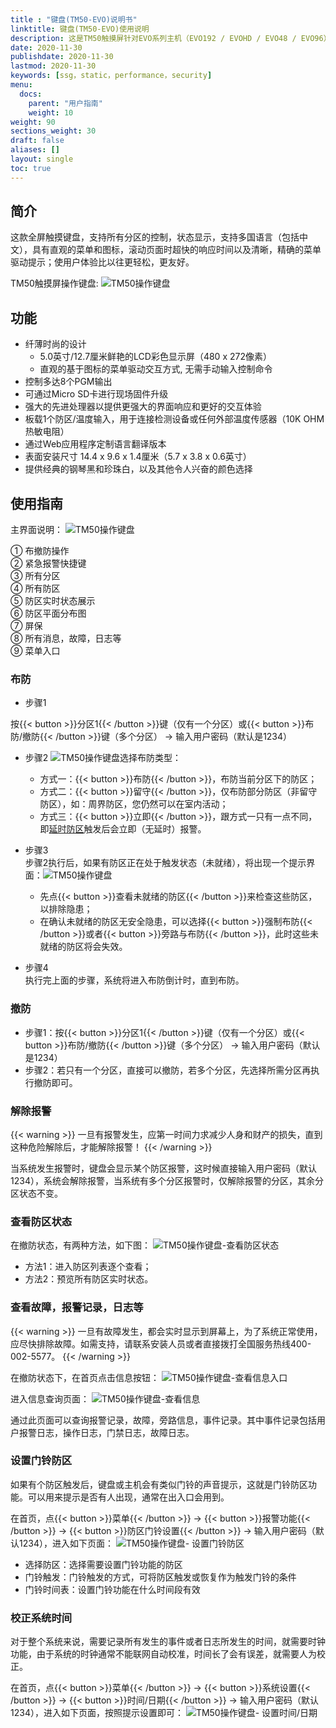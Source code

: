 ```yaml
---
title : "键盘(TM50-EVO)说明书"
linktitle: 键盘(TM50-EVO)使用说明
description: 这是TM50触摸屏针对EVO系列主机（EVO192 / EVOHD / EVO48 / EVO96）的操作键盘说明书
date: 2020-11-30
publishdate: 2020-11-30
lastmod: 2020-11-30
keywords: [ssg，static，performance，security]
menu:
  docs:
    parent: "用户指南"
    weight: 10
weight: 90
sections_weight: 30
draft: false
aliases: []
layout: single
toc: true
---
```


## 简介

这款全屏触摸键盘，支持所有分区的控制，状态显示，支持多国语言（包括中文），具有直观的菜单和图标，滚动页面时超快的响应时间以及清晰，精确的菜单驱动提示；使用户体验比以往更轻松，更友好。

TM50触摸屏操作键盘:
![TM50操作键盘](images/tm50-all-color.png)

## 功能

- 纤薄时尚的设计
  - 5.0英寸/12.7厘米鲜艳的LCD彩色显示屏（480 x 272像素）
  - 直观的基于图标的菜单驱动交互方式, 无需手动输入控制命令
- 控制多达8个PGM输出
- 可通过Micro SD卡进行现场固件升级
- 强大的先进处理器以提供更强大的界面响应和更好的交互体验
- 板载1个防区/温度输入，用于连接检测设备或任何外部温度传感器（10K OHM热敏电阻）
- 通过Web应用程序定制语言翻译版本
- 表面安装尺寸 14.4 x 9.6 x 1.4厘米（5.7 x 3.8 x 0.6英寸）
- 提供经典的钢琴黑和珍珠白，以及其他令人兴奋的颜色选择

## 使用指南

主界面说明：
![TM50操作键盘](images/tm50-white-chinese-evo-icon-markup.png)

① 布撤防操作  
② 紧急报警快捷键  
③ 所有分区  
④ 所有防区  
⑤ 防区实时状态展示  
⑥ 防区平面分布图  
⑦ 屏保  
⑧ 所有消息，故障，日志等  
⑨ 菜单入口

### 布防

- 步骤1

按{{< button >}}分区1{{< /button >}}键（仅有一个分区）或{{< button >}}布防/撤防{{< /button >}}键（多个分区） → 输入用户密码（默认是1234）

- 步骤2
  ![TM50操作键盘](images/tm50-white-chinese-evo-arming-method.png)选择布防类型：
  - 方式一：{{< button >}}布防{{< /button >}}，布防当前分区下的防区；
  - 方式二：{{< button >}}留守{{< /button >}}，仅布防部分防区（非留守防区），如：周界防区，您仍然可以在室内活动；
  - 方式三：{{< button >}}立即{{< /button >}}，跟方式一只有一点不同，即[延时防区](../../node1/important-knowledge/#%E9%98%B2%E5%8C%BA-zone)触发后会立即（无延时）报警。

- 步骤3  
步骤2执行后，如果有防区正在处于触发状态（未就绪），将出现一个提示界面：![TM50操作键盘](images/tm50-white-chinese-evo-fail-to-arm.png)
  - 先点{{< button >}}查看未就绪的防区{{< /button >}}来检查这些防区，以排除隐患；
  - 在确认未就绪的防区无安全隐患，可以选择{{< button >}}强制布防{{< /button >}}或者{{< button >}}旁路与布防{{< /button >}}，此时这些未就绪的防区将会失效。

- 步骤4  
执行完上面的步骤，系统将进入布防倒计时，直到布防。

### 撤防

- 步骤1：按{{< button >}}分区1{{< /button >}}键（仅有一个分区）或{{< button >}}布防/撤防{{< /button >}}键（多个分区） → 输入用户密码（默认是1234）
- 步骤2：若只有一个分区，直接可以撤防，若多个分区，先选择所需分区再执行撤防即可。

### 解除报警

{{< warning >}}
一旦有报警发生，应第一时间力求减少人身和财产的损失，直到这种危险解除后，才能解除报警！
{{< /warning >}}

当系统发生报警时，键盘会显示某个防区报警，这时候直接输入用户密码（默认1234），系统会解除报警，当系统有多个分区报警时，仅解除报警的分区，其余分区状态不变。

### 查看防区状态

在撤防状态，有两种方法，如下图：
![TM50操作键盘-查看防区状态](images/tm50-white-chinese-evo-view-zone-status.png)

- 方法1：进入防区列表逐个查看；
- 方法2：预览所有防区实时状态。

### 查看故障，报警记录，日志等

{{< warning >}}
一旦有故障发生，都会实时显示到屏幕上，为了系统正常使用，应尽快排除故障。如需支持，请联系安装人员或者直接拨打全国服务热线400-002-5577。
{{< /warning >}}

在撤防状态下，在首页点击信息按钮：
![TM50操作键盘-查看信息入口](images/tm50-white-chinese-evo-info-entry.png)

进入信息查询页面：
![TM50操作键盘-查看信息](images/tm50-white-chinese-evo-info.png)

通过此页面可以查询报警记录，故障，旁路信息，事件记录。其中事件记录包括用户报警日志，操作日志，门禁日志，故障日志。

### 设置门铃防区

如果有个防区触发后，键盘或主机会有类似门铃的声音提示，这就是门铃防区功能。可以用来提示是否有人出现，通常在出入口会用到。

在首页，点{{< button >}}菜单{{< /button >}} → {{< button >}}报警功能{{< /button >}} → {{< button >}}防区门铃设置{{< /button >}} → 输入用户密码（默认1234），进入如下页面：
![TM50操作键盘- 设置门铃防区](images/tm50-white-chinese-evo-setting-chime-zone.png)

- 选择防区：选择需要设置门铃功能的防区
- 门铃触发：门铃触发的方式，可将防区触发或恢复作为触发门铃的条件
- 门铃时间表：设置门铃功能在什么时间段有效

### 校正系统时间

对于整个系统来说，需要记录所有发生的事件或者日志所发生的时间，就需要时钟功能，由于系统的时钟通常不能联网自动校准，时间长了会有误差，就需要人为校正。

在首页，点{{< button >}}菜单{{< /button >}} → {{< button >}}系统设置{{< /button >}} → {{< button >}}时间/日期{{< /button >}} → 输入用户密码（默认1234），进入如下页面，按照提示设置即可：
![TM50操作键盘- 设置时间/日期](images/tm50-white-chinese-evo-system-setting.png)
